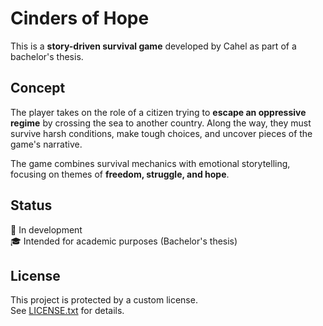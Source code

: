 # Cinders of Hope

This is a **story-driven survival game** developed by Cahel as part of a bachelor's thesis.

## Concept

The player takes on the role of a citizen trying to **escape an oppressive regime** by crossing the sea to another country. Along the way, they must survive harsh conditions, make tough choices, and uncover pieces of the game's narrative.

The game combines survival mechanics with emotional storytelling, focusing on themes of **freedom, struggle, and hope**.

## Status

🚧 In development  
🎓 Intended for academic purposes (Bachelor's thesis)

## License

This project is protected by a custom license.  
See [LICENSE.txt](LICENSE.txt) for details.
